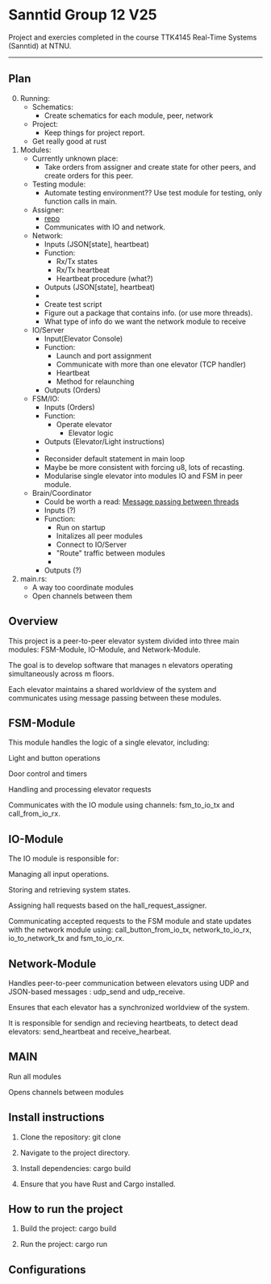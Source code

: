 # Sanntid Group 12 V25

Project and exercies completed in the course TTK4145 Real-Time Systems (Sanntid) at NTNU.

---

## Plan
0. Running:
    - Schematics:
        - Create schematics for each module, peer, network
    - Project:
        - Keep things for project report.
    - Get really good at rust
1. Modules:
    - Currently unknown place:
        - Take orders from assigner and create state for other peers, and create orders for this peer.
    - Testing module:
        - Automate testing environment?? Use test module for testing, only function calls in main.
    - Assigner: 
        - [repo](https://github.com/TTK4145/Project-resources)
        - Communicates with IO and network.
    - Network:
        - Inputs (JSON[state], heartbeat)
        - Function:
          -  Rx/Tx states
          -  Rx/Tx heartbeat
          -  Heartbeat procedure (what?)
        - Outputs (JSON[state], heartbeat)
        -  
        - Create test script
        - Figure out a package that contains info. (or use more threads).
        - What type of info do we want the network module to receive
    - IO/Server
        - Input(Elevator Console)
        - Function:
            - Launch and port assignment
            - Communicate with more than one elevator (TCP handler)
            - Heartbeat
            - Method for relaunching
        - Outputs (Orders)
    - FSM/IO:
        - Inputs (Orders)
        - Function:
            - Operate elevator
              - Elevator logic
        - Outputs (Elevator/Light instructions)
        - 
        - Reconsider default statement in main loop
        - Maybe be more consistent with forcing u8, lots of recasting.
        - Modularise single elevator into modules IO and FSM in peer module.
    - Brain/Coordinator
      - Could be worth a read: [Message passing between threads](https://doc.rust-lang.org/stable/book/ch16-02-message-passing.html)
      - Inputs (?)
      - Function:
        - Run on startup
        - Initalizes all peer modules
        - Connect to IO/Server
        - "Route" traffic between modules
        - 
      - Outputs (?)
2. main.rs:
    - A way too coordinate modules
    - Open channels between them


## Overview

This project is a peer-to-peer elevator system divided into three main modules: FSM-Module, IO-Module, and Network-Module.

The goal is to develop software that manages n elevators operating simultaneously across m floors.

Each elevator maintains a shared worldview of the system and communicates using message passing between these modules.


## FSM-Module

This module handles the logic of a single elevator, including:

Light and button operations

Door control and timers

Handling and processing elevator requests

Communicates with the IO module using channels: fsm_to_io_tx and call_from_io_rx.


## IO-Module

The IO module is responsible for:

Managing all input operations.

Storing and retrieving system states.

Assigning hall requests based on the hall_request_assigner.

Communicating accepted requests to the FSM module and state updates with the network module using: call_button_from_io_tx, network_to_io_rx, io_to_network_tx and fsm_to_io_rx.



## Network-Module

Handles peer-to-peer communication between elevators using UDP and JSON-based messages : udp_send and udp_receive. 

Ensures that each elevator has a synchronized worldview of the system.

It is responsible for sendign and recieving heartbeats, to detect dead elevators: send_heartbeat and receive_hearbeat.

## MAIN

Run all modules

Opens channels between modules


## Install instructions 

1. Clone the repository:
    git clone <repository-url>

2. Navigate to the project directory.

3. Install dependencies:
    cargo build

4. Ensure that you have Rust and Cargo installed.


## How to run the project
1. Build the project:
    cargo build

2. Run the project:
    cargo run 

## Configurations
